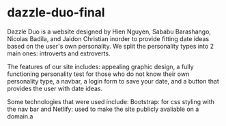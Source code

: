 # dazzle-duo-final
Dazzle Duo is a website designed by Hien Nguyen, Sababu Barashango, Nicolas Badila, and Jaidon Christian inorder to provide fitting date ideas based on the user's own personality. We split the personality types into 2 main ones: introverts and extroverts. 

The features of our site includes: appealing graphic design, a fully functioning personality test for those who do not know their own personality type, a navbar, a login form to save your date, and a button that provides the user with date ideas. 

Some technologies that were used include: Bootstrap: for css styling with the nav bar and Netlify: used to make the site publicly avaliable on a domain.a

